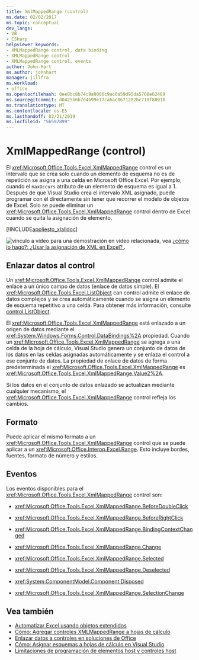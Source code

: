 ```yaml
---
title: XmlMappedRange (control)
ms.date: 02/02/2017
ms.topic: conceptual
dev_langs:
- VB
- CSharp
helpviewer_keywords:
- XMLMappedRange control, data binding
- XMLMappedRange control
- XMLMappedRange control, events
author: John-Hart
ms.author: johnhart
manager: jillfra
ms.workload:
- office
ms.openlocfilehash: 0ee0bc8b74c9a9006c9ac0a59d95da5708e62489
ms.sourcegitcommit: d0425b6b7d4b99e17ca6ac0671282bc718f80910
ms.translationtype: MT
ms.contentlocale: es-ES
ms.lasthandoff: 02/21/2019
ms.locfileid: "56597899"
---
```

# <a name="xmlmappedrange-control"></a>XmlMappedRange (control)
  El <xref:Microsoft.Office.Tools.Excel.XmlMappedRange> control es un intervalo que se crea solo cuando un elemento de esquema no es de repetición se asigna a una celda en Microsoft Office Excel. Por ejemplo, cuando el `maxOccurs` atributo de un elemento de esquema es igual a 1. Después de que Visual Studio crea el intervalo XML asignado, puede programar con él directamente sin tener que recorrer el modelo de objetos de Excel. Solo se puede eliminar un <xref:Microsoft.Office.Tools.Excel.XmlMappedRange> control dentro de Excel cuando se quita la asignación de elemento.

 [!INCLUDE[appliesto_xlalldoc](../vsto/includes/appliesto-xlalldoc-md.md)]

 ![vínculo a vídeo](../vsto/media/playvideo.gif "vínculo al vídeo") para una demostración en vídeo relacionada, vea [¿cómo lo hago?: ¿Usar la asignación de XML en Excel? ](http://go.microsoft.com/fwlink/?LinkID=130288).

## <a name="bind-data-to-the-control"></a>Enlazar datos al control
 Un <xref:Microsoft.Office.Tools.Excel.XmlMappedRange> control admite el enlace a un único campo de datos (enlace de datos simple). El <xref:Microsoft.Office.Tools.Excel.ListObject> can control admite el enlace de datos complejos y se crea automáticamente cuando se asigna un elemento de esquema repetitivo a una celda. Para obtener más información, consulte [control ListObject](../vsto/listobject-control.md).

 El <xref:Microsoft.Office.Tools.Excel.XmlMappedRange> está enlazado a un origen de datos mediante el <xref:System.Windows.Forms.Control.DataBindings%2A> propiedad. Cuando un <xref:Microsoft.Office.Tools.Excel.XmlMappedRange> se agrega a una celda de la hoja de cálculo, Visual Studio genera un conjunto de datos de los datos en las celdas asignadas automáticamente y se enlaza el control a ese conjunto de datos. La propiedad de enlace de datos de forma predeterminada el <xref:Microsoft.Office.Tools.Excel.XmlMappedRange> es <xref:Microsoft.Office.Tools.Excel.XmlMappedRange.Value2%2A>.

 Si los datos en el conjunto de datos enlazado se actualizan mediante cualquier mecanismo, el <xref:Microsoft.Office.Tools.Excel.XmlMappedRange> control refleja los cambios.

## <a name="formatting"></a>Formato
 Puede aplicar el mismo formato a un <xref:Microsoft.Office.Tools.Excel.XmlMappedRange> control que se puede aplicar a un <xref:Microsoft.Office.Interop.Excel.Range>. Esto incluye bordes, fuentes, formato de número y estilos.

## <a name="events"></a>Eventos
 Los eventos disponibles para el <xref:Microsoft.Office.Tools.Excel.XmlMappedRange> control son:

-   <xref:Microsoft.Office.Tools.Excel.XmlMappedRange.BeforeDoubleClick>

-   <xref:Microsoft.Office.Tools.Excel.XmlMappedRange.BeforeRightClick>

-   <xref:Microsoft.Office.Tools.Excel.XmlMappedRange.BindingContextChanged>

-   <xref:Microsoft.Office.Tools.Excel.XmlMappedRange.Change>

-   <xref:Microsoft.Office.Tools.Excel.XmlMappedRange.Selected>

-   <xref:Microsoft.Office.Tools.Excel.XmlMappedRange.Deselected>

-   <xref:System.ComponentModel.Component.Disposed>

-   <xref:Microsoft.Office.Tools.Excel.XmlMappedRange.SelectionChange>

## <a name="see-also"></a>Vea también
- [Automatizar Excel usando objetos extendidos](../vsto/automating-excel-by-using-extended-objects.md)
- [Cómo: Agregar controles XMLMappedRange a hojas de cálculo](../vsto/how-to-add-xmlmappedrange-controls-to-worksheets.md)
- [Enlazar datos a controles en soluciones de Office](../vsto/binding-data-to-controls-in-office-solutions.md)
- [Cómo: Asignar esquemas a hojas de cálculo en Visual Studio](../vsto/how-to-map-schemas-to-worksheets-inside-visual-studio.md)
- [Limitaciones de programación de elementos host y controles host](../vsto/programmatic-limitations-of-host-items-and-host-controls.md)
